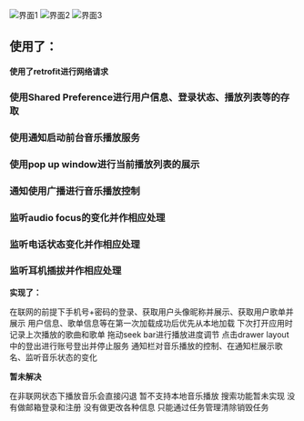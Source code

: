 ![界面1](https://github.com/leishui/Music/blob/master/app/src/main/img/1.gif)
![界面2](https://github.com/leishui/Music/blob/master/app/src/main/img/2.gif)
![界面3](https://github.com/leishui/Music/blob/master/app/src/main/img/3.gif)

## 使用了：

#### 使用了retrofit进行网络请求
### 使用Shared Preference进行用户信息、登录状态、播放列表等的存取
### 使用通知启动前台音乐播放服务
### 使用pop up window进行当前播放列表的展示
### 通知使用广播进行音乐播放控制
### 监听audio focus的变化并作相应处理
### 监听电话状态变化并作相应处理
### 监听耳机插拔并作相应处理

**实现了：**

在联网的前提下手机号+密码的登录、获取用户头像昵称并展示、获取用户歌单并展示
用户信息、歌单信息等在第一次加载成功后优先从本地加载
下次打开应用时记录上次播放的歌曲和歌单
拖动seek bar进行播放进度调节
点击drawer layout中的登出进行账号登出并停止服务
通知栏对音乐播放的控制、在通知栏展示歌名、监听音乐状态的变化

**暂未解决**

在非联网状态下播放音乐会直接闪退
暂不支持本地音乐播放
搜索功能暂未实现
没有做邮箱登录和注册
没有做更改各种信息
只能通过任务管理清除销毁任务
